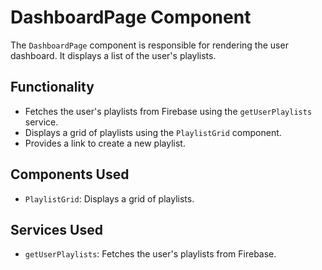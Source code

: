 # DashboardPage Component

The `DashboardPage` component is responsible for rendering the user dashboard. It displays a list of the user's playlists.

## Functionality

-   Fetches the user's playlists from Firebase using the `getUserPlaylists` service.
-   Displays a grid of playlists using the `PlaylistGrid` component.
-   Provides a link to create a new playlist.

## Components Used

-   `PlaylistGrid`: Displays a grid of playlists.

## Services Used

-   `getUserPlaylists`: Fetches the user's playlists from Firebase.
